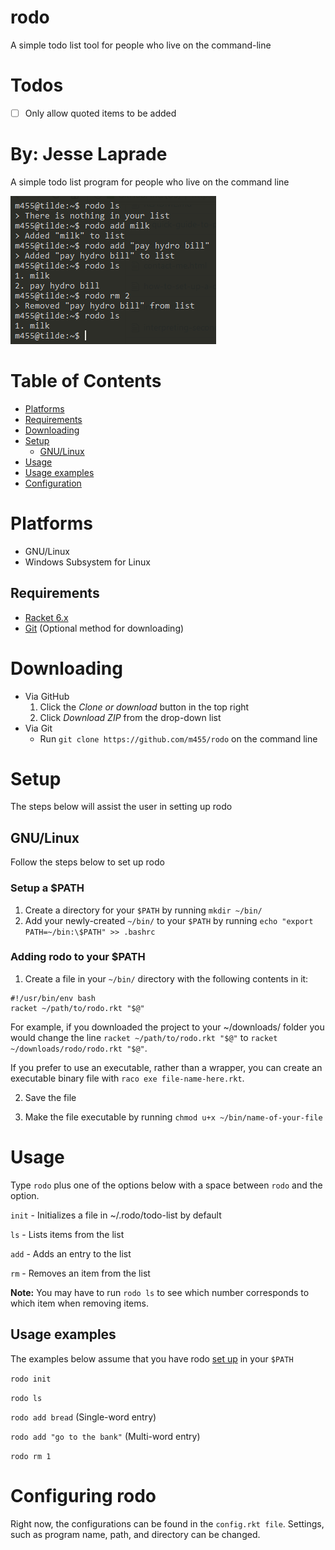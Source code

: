# rodo

A simple todo list tool for people who live on the command-line

# Todos
- [ ] Only allow quoted items to be added

By: Jesse Laprade
=======
A simple todo list program for people who live on the command line

![](screenshot.png)

# Table of Contents

* [Platforms](https://github.com/m455/rodo#platforms)
* [Requirements](https://github.com/m455/rodo#requirements)
* [Downloading](https://github.com/m455/rodo#downloading)
* [Setup](https://github.com/m455/rodo#setup)
    * [GNU/Linux](https://github.com/m455/rodo#gnulinux)
* [Usage](https://github.com/m455/rodo#usage)
* [Usage examples](https://github.com/m455/rodo#usage-examples)
* [Configuration](https://github.com/m455/rodo#configuring-rodo)

# Platforms

* GNU/Linux
* Windows Subsystem for Linux

## Requirements

* [Racket 6.x](https://racket-lang.org/)
* [Git](https://git-scm.com/) (Optional method for downloading)

# Downloading

* Via GitHub
    1. Click the *Clone or download* button in the top right
    2. Click *Download ZIP* from the drop-down list
* Via Git
    * Run `git clone https://github.com/m455/rodo` on the command line

# Setup

The steps below will assist the user in setting up rodo

## GNU/Linux

Follow the steps below to set up rodo

### Setup a $PATH

1. Create a directory for your `$PATH` by running `mkdir ~/bin/`
2. Add your newly-created `~/bin/` to your `$PATH` by running `echo "export PATH=~/bin:\$PATH" >> .bashrc`

### Adding rodo to your $PATH

1. Create a file in your `~/bin/` directory with the following contents in it:

```
#!/usr/bin/env bash
racket ~/path/to/rodo.rkt "$@"
```

For example, if you downloaded the project to your
~/downloads/ folder you would change the line `racket
~/path/to/rodo.rkt "$@"` to `racket
~/downloads/rodo/rodo.rkt "$@"`.

If you prefer to use an executable, rather than a wrapper,
you can create an executable binary file with `raco exe
file-name-here.rkt`.

2. Save the file

3. Make the file executable by running `chmod u+x ~/bin/name-of-your-file`

# Usage

Type `rodo` plus one of the options below with a space
between `rodo` and the option.

`init` - Initializes a file in ~/.rodo/todo-list by default

`ls` - Lists items from the list

`add` - Adds an entry to the list

`rm` - Removes an item from the list

**Note:** You may have to run `rodo ls` to see which number corresponds to which item when removing items.

## Usage examples

The examples below assume that you have rodo [set up](https://github.com/m455/rodo#setup-a-path) in your `$PATH`

`rodo init`

`rodo ls`

`rodo add bread` (Single-word entry)

`rodo add "go to the bank"` (Multi-word entry)

`rodo rm 1`

# Configuring rodo

Right now, the configurations can be found in the `config.rkt file`. Settings, such as program name, path, and directory can be changed.

